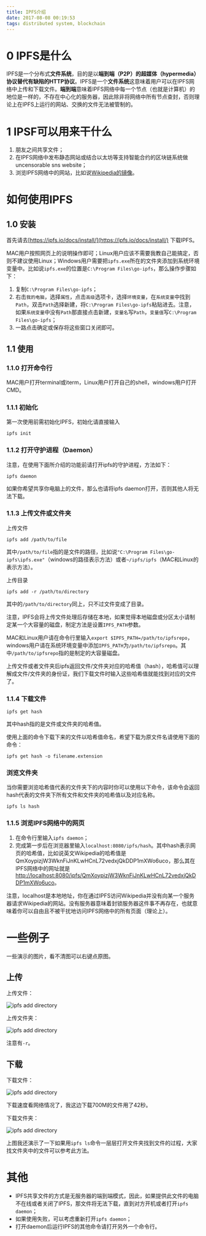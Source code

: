 ```yaml
---
title: IPFS介绍
date: 2017-08-08 00:19:53
tags: distributed system, blockchain
---
```


# 0 IPFS是什么

IPFS是一个分布式**文件系统**，目的是以**端到端（P2P）**的超媒体（hypermedia）协议替代**有缺陷的HTTP协议**。IPFS是一个**文件系统**这意味着用户可以在IPFS网络中上传和下载文件。**端到端**意味着IPFS网络中每一个节点（也就是计算机）的地位是一样的，不存在中心化的服务器，因此除非将网络中所有节点查封，否则理论上在IPFS上运行的网站、交换的文件无法被管制的。

# 1 IPSF可以用来干什么

1. 朋友之间共享文件；
2. 在IPFS网络中发布静态网站或结合以太坊等支持智能合约的区块链系统做uncensorable sns website；
3. 浏览IPFS网络中的网站，比如说[Wikipedia的镜像](https://ipfs.io/blog/24-uncensorable-wikipedia/)。

# 如何使用IPFS

## 1.0 安装

首先请去[https://ipfs.io/docs/install/](https://ipfs.io/docs/install/) 下载IPFS。

MAC用户按照网页上的说明操作即可；Linux用户应该不需要我教自己能搞定，否则不建议使用Linux；Windows用户需要把`ipfs.exe`所在的文件夹添加到系统环境变量中。比如说`ipfs.exe`的位置是`C:\Program Files\go-ipfs`，那么操作步骤如下：

1. 复制`C:\Program Files\go-ipfs`；
2. 右击`我的电脑`，选择`属性`，点击`高级`选项卡，选择`环境变量`，在`系统变量`中找到`Path`，双击`Path`选择新建，将`C:\Program Files\go-ipfs`粘贴进去。注意，如果`系统变量`中没有`Path`那直接点击新建，`变量名`写`Path`，`变量值`写`C:\Program Files\go-ipfs`；
3. 一路点击确定或保存将这些窗口关闭即可。

## 1.1 使用

### 1.1.0 打开命令行

MAC用户打开terminal或iterm，Linux用户打开自己的shell，windows用户打开CMD。

### 1.1.1 初始化

第一次使用前需初始化IPFS，初始化请直接输入

```shell
ipfs init
```

### 1.1.2 打开守护进程（Daemon）

注意，在使用下面所介绍的功能前请打开ipfs的守护进程，方法如下：

```shell
ipfs daemon
```

如果你希望共享你电脑上的文件，那么也请将ipfs daemon打开，否则其他人将无法下载。

### 1.1.3 上传文件或文件夹

上传文件

```shell
ipfs add /path/to/file
```

其中`/path/to/file`指的是文件的路径，比如说`"C:\Program Files\go-ipfs\ipfs.exe"`（windows的路径表示方法）或者`~/ipfs/ipfs`（MAC和Linux的表示方法）。

上传目录

```shell
ipfs add -r /path/to/directory
```

其中的`/path/to/directory`同上，只不过文件变成了目录。

注意，IPFS会将上传文件处理后存储在本地，如果觉得本地磁盘或分区太小请制定某一个大容量的磁盘，制定方法是设置`IPFS_PATH`参数。

MAC和Linux用户请在命令行里输入`export $IPFS_PATH=/path/to/ipfsrepo`，windows用户请在系统环境变量中添加`IPFS_PATH`为`/path/to/ipfsrepo`。其中`/path/to/ipfsrepo`指的是制定的大容量磁盘。

上传文件或者文件夹后ipfs返回文件/文件夹对应的哈希值（hash），哈希值可以理解成文件/文件夹的身份证，我们下载文件时输入这些哈希值就能找到对应的文件了。

### 1.1.4 下载文件

```shell
ipfs get hash
```

其中hash指的是文件或文件夹的哈希值。

使用上面的命令下载下来的文件以哈希值命名，希望下载为原文件名请使用下面的命令：

```shell
ipfs get hash -o filename.extension
```

### 浏览文件夹

当你需要浏览哈希值代表的文件夹下的内容时你可以使用以下命令，该命令会返回hash代表的文件夹下所有文件和文件夹的哈希值以及对应名称。

```shell
ipfs ls hash
```

### 1.1.5 浏览IPFS网络中的网页

1. 在命令行里输入`ipfs daemon`；
2. 完成第一步后在浏览器里输入`localhost:8080/ipfs/hash`。其中hash表示网页的哈希值，比如说英文Wikipedia的哈希值是QmXoypizjW3WknFiJnKLwHCnL72vedxjQkDDP1mXWo6uco，那么其在IPFS网络中的网址就是[http://localhost:8080/ipfs/QmXoypizjW3WknFiJnKLwHCnL72vedxjQkDDP1mXWo6uco](http://localhost:8080/ipfs/QmXoypizjW3WknFiJnKLwHCnL72vedxjQkDDP1mXWo6uco)。

注意，localhost是本地地址，你在通过IPFS访问Wikipedia并没有向某一个服务器请求Wikipedia的网站。没有服务器意味着封锁服务器这件事不再存在，也就意味着你可以自由且不被干扰地访问IPFS网络中的所有页面（理论上）。

# 一些例子

一些演示的图片，看不清图可以右键点原图。

## 上传

上传文件：

![ipfs add directory](/images/ipfs_add_file.jpg)

上传文件夹：

![ipfs add directory](/images/ipfs_add_dir.jpg)

注意有`-r`。

## 下载

下载文件：

![ipfs add directory](/images/ipfs_get_file.jpg)

下载速度看网络情况了，我这边下载700M的文件用了42秒。

下载文件夹：

![ipfs add directory](/images/ipfs_get_dir.jpg)

上图我还演示了一下如果用`ipfs ls`命令一层层打开文件夹找到文件的过程，大家找文件夹中的文件可以参考此方法。

# 其他

- IPFS共享文件的方式是无服务器的端到端模式，因此，如果提供此文件的电脑不在线或者关闭了IPFS，那文件将无法下载，直到对方开机或者打开`ipfs daemon`；
- 如果使用失败，可以考虑重新打开`ipfs daemon`；
- 打开daemon后运行IPFS的其他命令请打开另外一个命令行。
